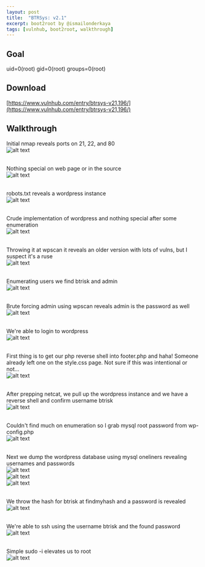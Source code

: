 ```yaml
---
layout: post
title:  "BTRSys: v2.1"
excerpt: boot2root by @ismailonderkaya
tags: [vulnhub, boot2root, walkthrough]
---
```


## Goal 
uid=0(root) gid=0(root) groups=0(root)

## Download
[https://www.vulnhub.com/entry/btrsys-v21,196/](https://www.vulnhub.com/entry/btrsys-v21,196/)

## Walkthrough
Initial nmap reveals ports on 21, 22, and 80
<br>![alt text](../vulnhub/BTRSys_v21/btr2-nmap-000.png)
<br><br>

Nothing special on web page or in the source
<br>![alt text](../vulnhub/BTRSys_v21/btr2-web-001.png)
<br><br>

robots.txt reveals a wordpress instance
<br>![alt text](../vulnhub/BTRSys_v21/btr2-robots-002.png)
<br><br>

Crude implementation of wordpress and nothing special after some enumeration
<br>![alt text](../vulnhub/BTRSys_v21/btr2-wordpress-003.png)
<br><br>

Throwing it at wpscan it reveals an older version with lots of vulns, but I suspect it's a ruse
<br>![alt text](../vulnhub/BTRSys_v21/btr2-wordpressvuln-004.png)
<br><br>

Enumerating users we find btrisk and admin
<br>![alt text](../vulnhub/BTRSys_v21/btr2-enumwp-005.png)
<br><br>

Brute forcing admin using wpscan reveals admin is the password as well
<br>![alt text](../vulnhub/BTRSys_v21/btr2-wpbrute-006.png)
<br><br>

We're able to login to wordpress
<br>![alt text](../vulnhub/BTRSys_v21/btr2-wpadmin-008.png)
<br><br>

First thing is to get our php reverse shell into footer.php and haha! Someone already left one on the style.css page. Not sure if this was intentional or not...
<br>![alt text](../vulnhub/BTRSys_v21/btr2-leftovers-009.png)
<br><br>

After prepping netcat, we pull up the wordpress instance and we have a reverse shell and confirm username btrisk
<br>![alt text](../vulnhub/BTRSys_v21/btr2-reverse-010.png)
<br><br>

Couldn't find much on enumeration so I grab mysql root password from wp-config.php
<br>![alt text](../vulnhub/BTRSys_v21/btr2-wpconfig-011.png)
<br><br>

Next we dump the wordpress database using mysql oneliners revealing usernames and passwords
<br>![alt text](../vulnhub/BTRSys_v21/btr2-sql1liner-012.png)
<br>![alt text](../vulnhub/BTRSys_v21/btr2-sql1liner2-014.png)
<br>![alt text](../vulnhub/BTRSys_v21/btr2-sql1liner3-015.png)
<br><br>

We throw the hash for btrisk at findmyhash and a password is revealed
<br>![alt text](../vulnhub/BTRSys_v21/btr2-hash-016.png)
<br><br>

We're able to ssh using the username btrisk and the found password
<br>![alt text](../vulnhub/BTRSys_v21/btr2-btriskshell-017.png)
<br><br>

Simple sudo -i elevates us to root
<br>![alt text](../vulnhub/BTRSys_v21/btr2-root-018.png)
<br><br>